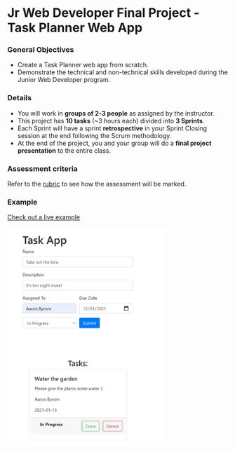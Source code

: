 # Jr Web Developer Final Project - Task Planner Web App


### General Objectives

* Create a Task Planner web app from scratch.
* Demonstrate the technical and non-technical skills developed during the Junior Web Developer program. 


### Details

* You will work in **groups of 2-3 people** as assigned by the instructor. 
* This project has **10 tasks** (~3 hours each) divided into **3 Sprints**.
* Each Sprint will have a sprint **retrospective** in your Sprint Closing session at the end following the Scrum methodology.
* At the end of the project, you and your group will do a **final project presentation** to the entire class.

### Assessment criteria

Refer to the [rubric](https://docs.google.com/spreadsheets/d/1WPyC5aAZANBREZ_Z23YLATMUkkP_v65IEY2rdOCLAQ0/edit?usp=sharing) to see how the assessment will be marked.


### Example

[Check out a live example](https://final-project-jwd.netlify.app/)

<img src='task-app.JPG' height='500' />
